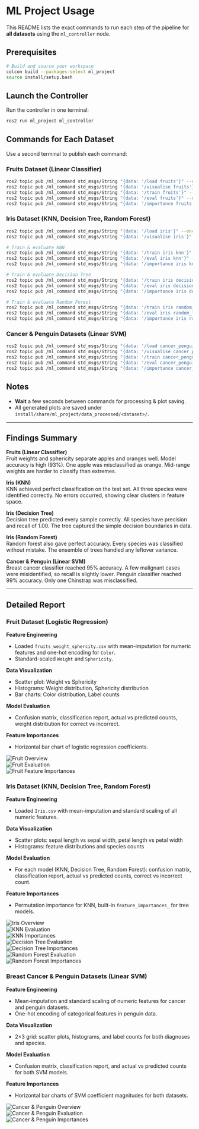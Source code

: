 # ML Project Usage

This README lists the exact commands to run each step of the pipeline for **all datasets** using the `ml_controller` node.

## Prerequisites

```bash
# Build and source your workspace
colcon build --packages-select ml_project
source install/setup.bash
```

## Launch the Controller

Run the controller in one terminal:

```bash
ros2 run ml_project ml_controller
```

## Commands for Each Dataset

Use a second terminal to publish each command:

### Fruits Dataset (Linear Classifier)

```bash
ros2 topic pub /ml_command std_msgs/String "{data: '/load fruits'}" --once
ros2 topic pub /ml_command std_msgs/String "{data: '/visualise fruits'}" --once
ros2 topic pub /ml_command std_msgs/String "{data: '/train fruits'}" --once
ros2 topic pub /ml_command std_msgs/String "{data: '/eval fruits'}" --once
ros2 topic pub /ml_command std_msgs/String "{data: '/importance fruits'}" --once
```

### Iris Dataset (KNN, Decision Tree, Random Forest)

```bash
ros2 topic pub /ml_command std_msgs/String "{data: '/load iris'}" --once
ros2 topic pub /ml_command std_msgs/String "{data: '/visualise iris'}" --once

# Train & evaluate KNN
ros2 topic pub /ml_command std_msgs/String "{data: '/train iris knn'}" --once
ros2 topic pub /ml_command std_msgs/String "{data: '/eval iris knn'}" --once
ros2 topic pub /ml_command std_msgs/String "{data: '/importance iris knn'}" --once

# Train & evaluate Decision Tree
ros2 topic pub /ml_command std_msgs/String "{data: '/train iris decision_tree'}" --once
ros2 topic pub /ml_command std_msgs/String "{data: '/eval iris decision_tree'}" --once
ros2 topic pub /ml_command std_msgs/String "{data: '/importance iris decision_tree'}" --once

# Train & evaluate Random Forest
ros2 topic pub /ml_command std_msgs/String "{data: '/train iris random_forest'}" --once
ros2 topic pub /ml_command std_msgs/String "{data: '/eval iris random_forest'}" --once
ros2 topic pub /ml_command std_msgs/String "{data: '/importance iris random_forest'}" --once
```

### Cancer & Penguin Datasets (Linear SVM)

```bash
ros2 topic pub /ml_command std_msgs/String "{data: '/load cancer_penguin'}" --once
ros2 topic pub /ml_command std_msgs/String "{data: '/visualise cancer_penguin'}" --once
ros2 topic pub /ml_command std_msgs/String "{data: '/train cancer_penguin'}" --once
ros2 topic pub /ml_command std_msgs/String "{data: '/eval cancer_penguin'}" --once
ros2 topic pub /ml_command std_msgs/String "{data: '/importance cancer_penguin'}" --once
```

## Notes

* **Wait** a few seconds between commands for processing & plot saving.  
* All generated plots are saved under `install/share/ml_project/data_processed/<dataset>/`.  

---

## Findings Summary

**Fruits (Linear Classifier)**  
Fruit weights and sphericity separate apples and oranges well. Model accuracy is high (93%). One apple was misclassified as orange. Mid-range weights are harder to classify than extremes.

**Iris (KNN)**  
KNN achieved perfect classification on the test set. All three species were identified correctly. No errors occurred, showing clear clusters in feature space.

**Iris (Decision Tree)**  
Decision tree predicted every sample correctly. All species have precision and recall of 1.00. The tree captured the simple decision boundaries in data.

**Iris (Random Forest)**  
Random forest also gave perfect accuracy. Every species was classified without mistake. The ensemble of trees handled any leftover variance.

**Cancer & Penguin (Linear SVM)**  
Breast cancer classifier reached 95% accuracy. A few malignant cases were misidentified, so recall is slightly lower. Penguin classifier reached 99% accuracy. Only one Chinstrap was misclassified.


---

## Detailed Report

### Fruit Dataset (Logistic Regression)

**Feature Engineering**  
- Loaded `fruits_weight_sphercity.csv` with mean-imputation for numeric features and one-hot encoding for `Color`.  
- Standard-scaled `Weight` and `Sphericity`.  

**Data Visualization**  
- Scatter plot: Weight vs Sphericity  
- Histograms: Weight distribution, Sphericity distribution  
- Bar charts: Color distribution, Label counts  

**Model Evaluation**  
- Confusion matrix, classification report, actual vs predicted counts, weight distribution for correct vs incorrect.  

**Feature Importances**  
- Horizontal bar chart of logistic regression coefficients.  

![Fruit Overview](readmeimages/fruit_dataset_overview.png)  
![Fruit Evaluation](readmeimages/fruit_evaluation.png)  
![Fruit Feature Importances](readmeimages/fruit_feature_importance.png)  

### Iris Dataset (KNN, Decision Tree, Random Forest)

**Feature Engineering**  
- Loaded `Iris.csv` with mean-imputation and standard scaling of all numeric features.  

**Data Visualization**  
- Scatter plots: sepal length vs sepal width, petal length vs petal width  
- Histograms: feature distributions and species counts  

**Model Evaluation**  
- For each model (KNN, Decision Tree, Random Forest): confusion matrix, classification report, actual vs predicted counts, correct vs incorrect count.  

**Feature Importances**  
- Permutation importance for KNN, built-in `feature_importances_` for tree models.  

![Iris Overview](readmeimages/iris_dataset_overview.png)  
![KNN Evaluation](readmeimages/evaluation_KNeighborsClassifier.png)  
![KNN Importances](readmeimages/iris_feature_importance_KNeighborsClassifier.png)  
![Decision Tree Evaluation](readmeimages/evaluation_DecisionTreeClassifier.png)  
![Decision Tree Importances](readmeimages/iris_feature_importance_DecisionTreeClassifier.png)  
![Random Forest Evaluation](readmeimages/evaluation_RandomForestClassifier.png)  
![Random Forest Importances](readmeimages/iris_feature_importance_RandomForestClassifier.png)  

### Breast Cancer & Penguin Datasets (Linear SVM)

**Feature Engineering**  
- Mean-imputation and standard scaling of numeric features for cancer and penguin datasets.  
- One-hot encoding of categorical features in penguin data.  

**Data Visualization**  
- 2×3 grid: scatter plots, histograms, and label counts for both diagnoses and species.  

**Model Evaluation**  
- Confusion matrix, classification report, and actual vs predicted counts for both SVM models.  

**Feature Importances**  
- Horizontal bar charts of SVM coefficient magnitudes for both datasets.  

![Cancer & Penguin Overview](readmeimages/overview_cancer_penguin.png)  
![Cancer & Penguin Evaluation](readmeimages/evaluation_cancer_penguin.png)  
![Cancer & Penguin Importances](readmeimages/feature_importance_cancer_penguin.png)  

